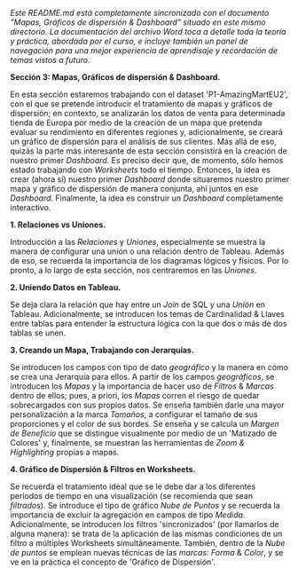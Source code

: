 _Este README.md está completamente sincronizado con el documento "Mapas, Gráficos de dispersión & Dashboard" situado en este mismo directorio. La documentación del archivo Word toca a detalle toda la teoría y práctica, abordada por el curso, e incluye también un panel de navegación para una mejor experiencia de aprendisaje y recordación de temas vistos a futuro._

**Sección 3: Mapas, Gráficos de dispersión & Dashboard.**

En esta sección estaremos trabajando con el dataset 'P1-AmazingMartEU2', con el que se pretende introducir el tratamiento de mapas y gráficos de dispersión; en contexto, se analizarán los datos de venta para determinada tienda de Europa por medio de la creación de un mapa que pretenda evaluar su rendimiento en diferentes regiones y, adicionalmente, se creará un gráfico de dispersión para el análisis de sus clientes. Más allá de eso, quizás la parte más interesante de esta sección consistirá en la creación de nuestro primer _Dashboard_. Es preciso decir que, de momento, sólo hemos estado trabajando con _Worksheets_ todo el tiempo. Entonces, la idea es crear (ahora sí) nuestro primer _Dashboard_ donde situaremos nuestro primer mapa y gráfico de dispersión de manera conjunta, ahí juntos en ese _Dashboard_. Finalmente, la idea es construir un _Dashboard_ completamente interactivo.

**1. Relaciones vs Uniones.**

Introducción a las _Relaciones_ y _Uniones_, especialmente se muestra la manera de configurar una unión o una relación dentro de Tableau. Además de eso, se recuerda la importancia de los diagramas lógicos y físicos. Por lo pronto, a lo largo de esta sección, nos centraremos en las _Uniones_. 

**2. Uniendo Datos en Tableau.**

Se deja clara la relación que hay entre un _Join_ de SQL y una _Unión_ en Tableau. Adicionalmente, se introducen los temas de Cardinalidad & Llaves entre tablas para entender la estructura lógica con la que dos o más de dos tablas se unen.  

**3. Creando un Mapa, Trabajando con Jerarquías.**

Se introducen los campos con tipo de dato _geográfico_ y la manera en cómo se crea una Jerarquía para ellos. A partir de los campos _geográficos_, se introducen los _Mapas_ y la importancia de hacer uso de _Filtros_ & _Marcas_ dentro de ellos; pues, a priori, los _Mapas_ corren el riesgo de quedar sobrecargados con sus propios datos. Se enseña también darle una mayor personalización a la marca _Tamaños_, a configurar el tamaño de sus proporciones y el color de sus bordes. Se enseña y se calcula un _Margen de Beneficio_ que se distingue visualmente por medio de un 'Matizado de Colores' y, finalmente, se muestran las herramientas de _Zoom & Highlighting_ propias a mapas.

**4. Gráfico de Dispersión & Filtros en Worksheets.**

Se recuerda el tratamiento ideal que se le debe dar a los diferentes periodos de tiempo en una visualización (se recomienda que sean _filtrados_). Se introduce el tipo de gráfico _Nube de Puntos_ y se recuerda la importancia de excluir la agregación en campos de tipo _Medida_. Adicionalmente, se introducen los filtros 'sincronizados' (por llamarlos de alguna manera): se trata de la aplicación de las mismas condiciones de un filtro a múltiples Worksheets simultáneamente. También, dentro de la _Nube de puntos_ se emplean nuevas técnicas de las _marcas:_ _Forma_ & _Color_, y se ve en la práctica el concepto de 'Gráfico de Dispersión'. 



